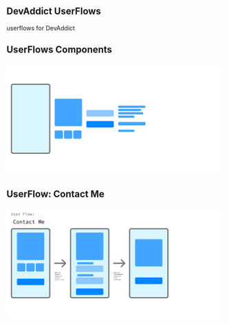 ## DevAddict UserFlows
userflows for DevAddict

## UserFlows Components
![User Flows Components](./user-flow_components.jpeg)

## UserFlow: Contact Me
![UserFlow: Contact Me](./user-flow_contact-me.jpeg)

